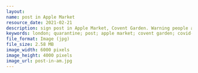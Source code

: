 ```yaml
---
layout: 
name: post in Apple Market
resource_date: 2021-02-21
description: sign post in Apple Market, Covent Garden. Warning people about social distancing
keywords: london; quarantine; post; apple market; covent garden; covid-19
file_format: Image (jpg)
file_size: 2.58 MB
image_width: 6000 pixels
image_height: 4000 pixels
image_url: post-in-am.jpg
---
```

